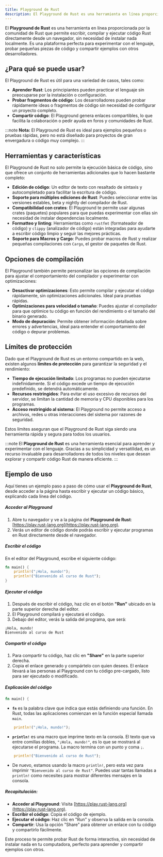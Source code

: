 ```yaml
---
title: Playground de Rust
description: El Playground de Rust es una herramienta en línea proporcionada por la comunidad de Rust que permite escribir, compilar y ejecutar código Rust directamente desde un navegador, sin necesidad de instalar nada localmente.
---
```


El **Playground de Rust** es una herramienta en línea proporcionada por la comunidad de Rust que permite escribir, compilar y ejecutar código Rust directamente desde un navegador, sin necesidad de instalar nada localmente. Es una plataforma perfecta para experimentar con el lenguaje, probar pequeñas piezas de código y compartir ejemplos con otros desarrolladores.

## ¿Para qué se puede usar?

El Playground de Rust es útil para una variedad de casos, tales como:

- **Aprender Rust**: Los principiantes pueden practicar el lenguaje sin preocuparse por la instalación o configuración.
- **Probar fragmentos de código**: Los desarrolladores pueden probar rápidamente ideas o fragmentos de código sin necesidad de configurar un proyecto completo.
- **Compartir código**: El Playground genera enlaces compartibles, lo que facilita la colaboración o pedir ayuda en foros y comunidades de Rust.


:::note 
**Nota:** El Playground de Rust es ideal para ejemplos pequeños o pruebas rápidas, pero no está diseñado para proyectos de gran envergadura o código muy complejo.
:::

## Herramientas y características

El Playground de Rust no solo permite la ejecución básica de código, sino que ofrece un conjunto de herramientas adicionales que lo hacen bastante completo:

- **Edición de código**: Un editor de texto con resaltado de sintaxis y autocompletado para facilitar la escritura de código.
- **Soporte para múltiples ediciones de Rust**: Puedes seleccionar entre las versiones estables, beta y nightly del compilador de Rust.
- **Compatibilidad con crates**: El Playground te permite usar algunas crates (paquetes) populares para que puedas experimentar con ellas sin necesidad de instalar dependencias localmente.
- **Formatteo y linting**: Herramientas como `rustfmt` (formateador de código) y `clippy` (analizador de código) están integradas para ayudarte a escribir código limpio y seguir las mejores prácticas.
- **Soporte para Macros y Cargo**: Puedes probar macros de Rust y realizar pequeñas compilaciones con `Cargo`, el gestor de paquetes de Rust.

## Opciones de compilación

El Playground también permite personalizar las opciones de compilación para ajustar el comportamiento del compilador y experimentar con optimizaciones:

- **Desactivar optimizaciones**: Esto permite compilar y ejecutar el código rápidamente, sin optimizaciones adicionales. Ideal para pruebas rápidas.
- **Optimizaciones para velocidad o tamaño**: Puedes ajustar el compilador para que optimice tu código en función del rendimiento o el tamaño del binario generado.
- **Modo de depuración**: Permite obtener información detallada sobre errores y advertencias, ideal para entender el comportamiento del código o depurar problemas.

## Límites de protección

Dado que el Playground de Rust es un entorno compartido en la web, existen algunos **límites de protección** para garantizar la seguridad y el rendimiento:

- **Tiempo de ejecución limitado**: Los programas no pueden ejecutarse indefinidamente. Si el código excede un tiempo de ejecución predefinido, se detendrá automáticamente.
- **Recursos restringidos**: Para evitar el uso excesivo de recursos del servidor, se limitan la cantidad de memoria y CPU disponibles para los programas.
- **Acceso restringido al sistema**: El Playground no permite acceso a archivos, redes u otras interacciones del sistema por razones de seguridad.

Estos límites aseguran que el Playground de Rust siga siendo una herramienta rápida y segura para todos los usuarios.

:::note
El **Playground de Rust** es una herramienta esencial para aprender y experimentar con el lenguaje. Gracias a su simplicidad y versatilidad, es un recurso invaluable para desarrolladores de todos los niveles que desean explorar y compartir código Rust de manera eficiente.
:::

## Ejemplo de uso 

Aquí tienes un ejemplo paso a paso de cómo usar el **Playground de Rust**, desde acceder a la página hasta escribir y ejecutar un código básico, explicando cada línea del código.

##### Acceder al Playground
1. Abre tu navegador y ve a la página del **Playground de Rust**: [https://play.rust-lang.org](https://play.rust-lang.org).
2. Verás un editor de código donde podrás escribir y ejecutar programas en Rust directamente desde el navegador.

##### Escribir el código
En el editor del Playground, escribe el siguiente código:

```rust
fn main() {
    println!("¡Hola, mundo!");
    println!("Bienvenido al curso de Rust");
}
```

##### Ejecutar el código
1. Después de escribir el código, haz clic en el botón **"Run"** ubicado en la parte superior derecha del editor.
2. El Playground compilará y ejecutará el código.
3. Debajo del editor, verás la salida del programa, que será:

```
¡Hola, mundo!
Bienvenido al curso de Rust
```

##### Compartir el código
1. Para compartir tu código, haz clic en **"Share"** en la parte superior derecha.
2. Copia el enlace generado y compártelo con quien desees. El enlace llevará a las personas al Playground con tu código pre-cargado, listo para ser ejecutado o modificado.

##### Explicación del código 

```rust
fn main() {
```
- **`fn`** es la palabra clave que indica que estás definiendo una función. En Rust, todas las aplicaciones comienzan en la función especial llamada `main`.
  
```rust
    println!("¡Hola, mundo!");
```
- **`println!`** es una macro que imprime texto en la consola. El texto que va entre comillas dobles, `"¡Hola, mundo!"`, es lo que se mostrará al ejecutarse el programa. La macro termina con un punto y coma `;`.

```rust
    println!("Bienvenido al curso de Rust");
```
- De nuevo, estamos usando la macro `println!`, pero esta vez para imprimir `"Bienvenido al curso de Rust"`. Puedes usar tantas llamadas a `println!` como necesites para mostrar diferentes mensajes en la consola.


##### Recapitulación:
- **Acceder al Playground**: Visita [https://play.rust-lang.org](https://play.rust-lang.org).
- **Escribir el código**: Copia el código de ejemplo.
- **Ejecutar el código**: Haz clic en "Run" y observa la salida en la consola.
- **Compartir**: Usa la opción "Share" para obtener un enlace con tu código y compartirlo fácilmente.

Este proceso te permite probar Rust de forma interactiva, sin necesidad de instalar nada en tu computadora, perfecto para aprender y compartir ejemplos con otros.
